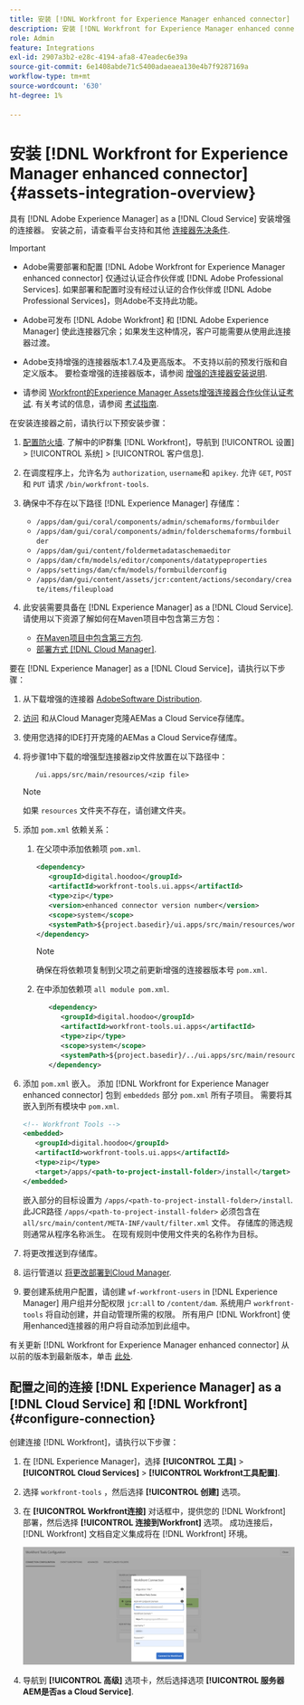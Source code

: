 ```yaml
---
title: 安装 [!DNL Workfront for Experience Manager enhanced connector]
description: 安装 [!DNL Workfront for Experience Manager enhanced connector]
role: Admin
feature: Integrations
exl-id: 2907a3b2-e28c-4194-afa8-47eadec6e39a
source-git-commit: 6e1408abde71c5400adaeaea130e4b7f9287169a
workflow-type: tm+mt
source-wordcount: '630'
ht-degree: 1%

---
```


# 安装 [!DNL Workfront for Experience Manager enhanced connector] {#assets-integration-overview}

具有 [!DNL Adobe Experience Manager] as a [!DNL Cloud Service] 安装增强的连接器。 安装之前，请查看平台支持和其他 [连接器先决条件](https://one.workfront.com/s/csh?context=2467&amp;pubname=the-new-workfront-experience).

>[!IMPORTANT]
>
>* Adobe需要部署和配置 [!DNL Adobe Workfront for Experience Manager enhanced connector] 仅通过认证合作伙伴或 [!DNL Adobe Professional Services]. 如果部署和配置时没有经过认证的合作伙伴或 [!DNL Adobe Professional Services]，则Adobe不支持此功能。
>
>* Adobe可发布 [!DNL Adobe Workfront] 和 [!DNL Adobe Experience Manager] 使此连接器冗余；如果发生这种情况，客户可能需要从使用此连接器过渡。
>
>* Adobe支持增强的连接器版本1.7.4及更高版本。 不支持以前的预发行版和自定义版本。 要检查增强的连接器版本，请参阅 [增强的连接器安装说明](workfront-connector-install.md).
>
>* 请参阅 [Workfront的Experience Manager Assets增强连接器合作伙伴认证考试](https://solutionpartners.adobe.com/solution-partners/home/applications/experience_cloud/workfront/journey/dev_core.html). 有关考试的信息，请参阅 [考试指南](https://express.adobe.com/page/Tc7Mq6zLbPFy8/).


在安装连接器之前，请执行以下预安装步骤：

1. [配置防火墙](https://one.workfront.com/s/document-item?bundleId=the-new-workfront-experience&amp;topicId=Content%2FAdministration_and_Setup%2FGet_started-WF_administration%2Fconfigure-your-firewall.html). 了解中的IP群集 [!DNL Workfront]，导航到 [!UICONTROL 设置] > [!UICONTROL 系统] > [!UICONTROL 客户信息].

1. 在调度程序上，允许名为 `authorization`, `username`和 `apikey`. 允许 `GET`, `POST`和 `PUT` 请求 `/bin/workfront-tools`.

1. 确保中不存在以下路径 [!DNL Experience Manager] 存储库：

   * `/apps/dam/gui/coral/components/admin/schemaforms/formbuilder`
   * `/apps/dam/gui/coral/components/admin/folderschemaforms/formbuilder`
   * `/apps/dam/gui/content/foldermetadataschemaeditor`
   * `/apps/dam/cfm/models/editor/components/datatypeproperties`
   * `/apps/settings/dam/cfm/models/formbuilderconfig`
   * `/apps/dam/gui/content/assets/jcr:content/actions/secondary/create/items/fileupload`

1. 此安装需要具备在 [!DNL Experience Manager] as a [!DNL Cloud Service]. 请使用以下资源了解如何在Maven项目中包含第三方包：

   * [在Maven项目中包含第三方包](https://experienceleague.adobe.com/docs/experience-manager-cloud-service/implementing/deploying/overview.html#including-third-party).
   * [部署方式 [!DNL Cloud Manager]](https://experienceleague.adobe.com/docs/experience-manager-cloud-service/implementing/using-cloud-manager/deploy-code.html).

要在 [!DNL Experience Manager] as a [!DNL Cloud Service]，请执行以下步骤：

1. 从下载增强的连接器 [AdobeSoftware Distribution](https://experience.adobe.com/#/downloads/content/software-distribution/en/aemcloud.html?package=/content/software-distribution/en/details.html/content/dam/aemcloud/public/workfront-tools.ui.apps.zip).

1. [访问](https://experienceleague.adobe.com/docs/experience-manager-cloud-service/content/implementing/using-cloud-manager/managing-code/accessing-repos.html?lang=en) 和从Cloud Manager克隆AEMas a Cloud Service存储库。

1. 使用您选择的IDE打开克隆的AEMas a Cloud Service存储库。

1. 将步骤1中下载的增强型连接器zip文件放置在以下路径中：

   ```TXT
      /ui.apps/src/main/resources/<zip file>
   ```

   >[!NOTE]
   >
   >如果 `resources` 文件夹不存在，请创建文件夹。


1. 添加 `pom.xml` 依赖关系：

   1. 在父项中添加依赖项 `pom.xml`.

      ```XML
      <dependency>
         <groupId>digital.hoodoo</groupId>
         <artifactId>workfront-tools.ui.apps</artifactId>
         <type>zip</type>
         <version>enhanced connector version number</version>
         <scope>system</scope>
         <systemPath>${project.basedir}/ui.apps/src/main/resources/workfront-tools.ui.apps.zip</systemPath>
      </dependency>
      ```

      >[!NOTE]
      >
      >确保在将依赖项复制到父项之前更新增强的连接器版本号 `pom.xml`.

   1. 在中添加依赖项 `all module pom.xml`.

      ```XML
         <dependency>
            <groupId>digital.hoodoo</groupId>
            <artifactId>workfront-tools.ui.apps</artifactId>
            <type>zip</type>
            <scope>system</scope>
            <systemPath>${project.basedir}/../ui.apps/src/main/resources/workfront-tools.ui.apps.zip</systemPath>
         </dependency>
      ```


1. 添加 `pom.xml` 嵌入。 添加 [!DNL Workfront for Experience Manager enhanced connector] 包到 `embeddeds` 部分 `pom.xml` 所有子项目。 需要将其嵌入到所有模块中 `pom.xml`.

   ```XML
   <!-- Workfront Tools -->
   <embedded>
      <groupId>digital.hoodoo</groupId>
      <artifactId>workfront-tools.ui.apps</artifactId>
      <type>zip</type>
      <target>/apps/<path-to-project-install-folder>/install</target>
   </embedded>
   ```

   嵌入部分的目标设置为 `/apps/<path-to-project-install-folder>/install`. 此JCR路径 `/apps/<path-to-project-install-folder>` 必须包含在 `all/src/main/content/META-INF/vault/filter.xml` 文件。 存储库的筛选规则通常从程序名称派生。 在现有规则中使用文件夹的名称作为目标。

1. 将更改推送到存储库。

1. 运行管道以 [将更改部署到Cloud Manager](https://experienceleague.adobe.com/docs/experience-manager-cloud-service/content/implementing/using-cloud-manager/deploy-code.html).

1. 要创建系统用户配置，请创建 `wf-workfront-users` in [!DNL Experience Manager] 用户组并分配权限 `jcr:all` to `/content/dam`. 系统用户 `workfront-tools` 将自动创建，并自动管理所需的权限。 所有用户 [!DNL Workfront] 使用enhanced连接器的用户将自动添加到此组中。

有关更新 [!DNL Workfront for Experience Manager enhanced connector] 从以前的版本到最新版本，单击 [此处](update-workfront-enhanced-connector.md).

## 配置之间的连接 [!DNL Experience Manager] as a [!DNL Cloud Service] 和 [!DNL Workfront] {#configure-connection}

创建连接 [!DNL Workfront]，请执行以下步骤：

1. 在 [!DNL Experience Manager]，选择 **[!UICONTROL 工具]** > **[!UICONTROL Cloud Services]** > **[!UICONTROL Workfront工具配置]**.

1. 选择 `workfront-tools` ，然后选择 **[!UICONTROL 创建]** 选项。

1. 在 **[!UICONTROL Workfront连接]** 对话框中，提供您的 [!DNL Workfront] 部署，然后选择 **[!UICONTROL 连接到Workfront]** 选项。 成功连接后， [!DNL Workfront] 文档自定义集成将在 [!DNL Workfront] 环境。

   ![连接 [!DNL Experience Manager] 和 [!DNL Workfront]](/help/assets/assets/wf-connection-config.png)

1. 导航到 **[!UICONTROL 高级]** 选项卡，然后选择选项 **[!UICONTROL 服务器AEM是否as a Cloud Service]**.
